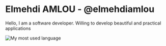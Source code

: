 # Elmehdi AMLOU - @elmehdiamlou
Hello, I am a software developer. Willing to develop beautiful and practical applications

![My most used language](https://github-readme-stats.vercel.app/api/top-langs/?username=elmehdiamlou&layout=compact)

